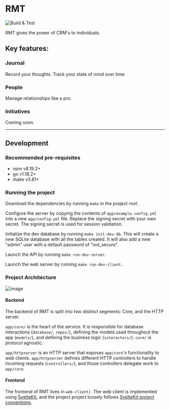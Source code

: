 # RMT
![Build & Test](https://github.com/reyesml/RMT/actions/workflows/build_and_test.yml/badge.svg)


RMT gives the power of CRM's to individuals.

## Key features:
### Journal
Record your thoughts. Track your state of mind over time.

### People
Manage relationships like a pro.

### Initiatives
Coming soon.
___

## Development

### Recommended pre-requisites
- npm v8.19.2+
- go v1.18.2+
- make v3.81+

### Running the project

Download the dependencies by running `make` in the project root.

Configure the server by copying the contents of `app/example.config.yml` into a new `app/config.yml` file.
Replace the signing secret with your own secret. The signing secret is used for session validation.

Initialize the dev database by running `make init-dev-db`. This will create a new SQLite database with all the tables
created. It will also add a new "admin" user with a default password of "not_secure".

Launch the API by running `make run-dev-server`.

Launch the web server by running `make run-dev-client`.


### Project Architecture

![image](https://user-images.githubusercontent.com/4985056/212031430-2119355d-3695-4986-bab6-413eef292c74.png)

#### Backend
The backend of RMT is split into two distinct segments: Core, and the HTTP server.

`app/core/` is the heart of the service.  It is responsible for database interactions (`database/`, `repos/`), defining  the models used throughout the app (`models/`), and defining the business logic (`interactors/`).  `core/` is protocol agnostic.

`app/httpserver` is an HTTP server that exposes `app/core`'s functionality to web clients. `app/httpserver` defines different HTTP controllers to handle incoming requests (`controllers/`), and those controllers delegate work to `app/core`.

#### Frontend
The frontend of RMT lives in `web-client/`. The web client is implemented using [SvelteKit](https://kit.svelte.dev/), and the project project loosely follows [SvelteKit project conventions](https://kit.svelte.dev/docs/project-structure).
